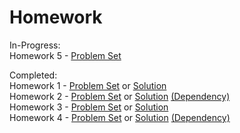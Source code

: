 # Homework

In-Progress:  
Homework 5 - [Problem Set](hw05/hw05.pdf)

Completed:  
Homework 1 - [Problem Set](hw01/hw01.pdf) or [Solution](hw01/hw01.ipynb)  
Homework 2 - [Problem Set](hw02/hw02.pdf) or [Solution](hw02/hw02.ipynb) [(Dependency)](hw02/PRIME_LIB.jl)  
Homework 3 - [Problem Set](hw03/hw03.pdf) or [Solution](hw03/hw03.ipynb)  
Homework 4 - [Problem Set](hw04/hw04.pdf) or [Solution](hw04/hw04.ipynb) [(Dependency)](hw04/stats.jl)
